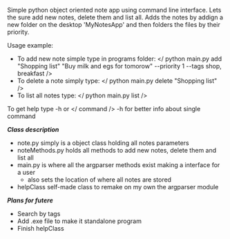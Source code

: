 Simple python object oriented note app using command line interface. Lets the sure add new notes, delete them and list all. 
Adds the notes by addign a new folder on the desktop 'MyNotesApp' and then folders the files by their priority.

Usage example:
- To add new note simple type in programs folder:
  </ python main.py add "Shopping list" "Buy milk and egs for tomorow" --priority 1 --tags shop, breakfast />
- To delete a note simply type:
  </ python main.py delete "Shopping list" />
- To list all notes type:
  </ python main.py list />

To get help type -h or </ command /> -h for better info about single command

***Class description***
- note.py simply is a object class holding all notes parameters
- noteMethods.py holds all methods to add new notes, delete them and list all
- main.py is where all the argparser methods exist making a interface for a user 
  - also sets the location of where all notes are stored
- helpClass self-made class to remake on my own the argparser module

***Plans for futere***
- Search by tags
- Add .exe file to make it standalone program
- Finish helpClass 

